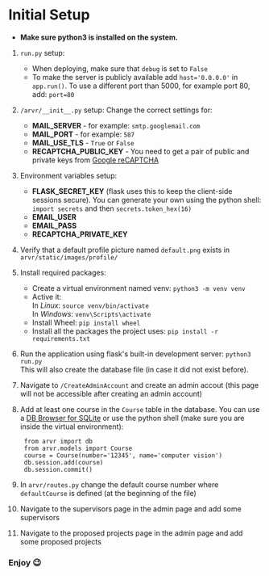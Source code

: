 # Initial Setup
- **Make sure python3 is installed on the system.**

1. ```run.py```  setup:
     - When deploying, make sure that  ```debug``` is set to ```False```
     - To make the server is publicly available add ```host='0.0.0.0'``` in ```app.run()```. To use a different port than 5000, for example port 80, add: ```port=80```
2. ```/arvr/__init__.py```  setup: Change the correct settings for:
    - **MAIL_SERVER** - for example: ```smtp.googlemail.com```
    - **MAIL_PORT** - for example: ```587```
    - **MAIL_USE_TLS**  - ```True``` or ```False```
    - **RECAPTCHA_PUBLIC_KEY** - You need to get a pair of public and private keys from [Google reCAPTCHA](https://www.google.com/recaptcha/)
    
3. Environment variables setup:
    - **FLASK_SECRET_KEY** (flask uses this to keep the client-side sessions secure). You can generate your own using the python shell: ```import secrets``` and then ```secrets.token_hex(16)```
    - **EMAIL_USER**
    - **EMAIL_PASS**
    - **RECAPTCHA_PRIVATE_KEY**
4. Verify that a default profile picture named ```default.png``` exists in ```arvr/static/images/profile/```
5. Install required packages:
    - Create a virtual environment named venv: ```python3 -m venv venv```
    - Active it:   
        In *Linux*: ```source venv/bin/activate```  
        In *Windows*: ```venv\Scripts\activate```
    - Install Wheel: ```pip install wheel```
    - Install all the packages the project uses: ```pip install -r requirements.txt```
6. Run the application using flask's built-in development server: ```python3 run.py```  
    This will also create the database file (in case it did not exist before).
7. Navigate to ```/CreateAdminAccount``` and create an admin accout (this page will not be accessible after creating an admin account)
8. Add at least one course in the ```Course``` table in the database. You can use a [DB Browser for SQLite](https://sqlitebrowser.org/) or use the python shell (make sure you are inside the virtual environment):

    
        from arvr import db
        from arvr.models import Course
        course = Course(number='12345', name='computer vision')
        db.session.add(course)
        db.session.commit()
    

9. In ```arvr/routes.py``` change the default course number where ```defaultCourse``` is defined (at the beginning of the file)
10. Navigate to the supervisors page in the admin page and add some supervisors
11. Navigate to the proposed projects page in the admin page and add some proposed projects

### Enjoy :wink:
